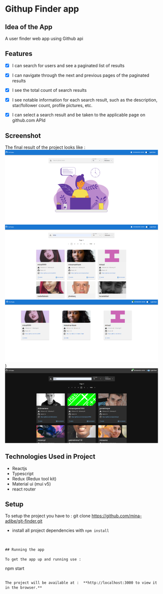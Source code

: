 # Githup Finder app

## Idea of the App

A user finder web app using Github api

## Features

- [x] I can search for users and see a paginated list of results
- [x] I can navigate through the next and previous pages of the paginated results
- [x] I see the total count of search results
- [x] I see notable information for each search result, such as the description, star/follower
      count, profile pictures, etc.
- [x] I can select a search result and be taken to the applicable page on github.com APId


## Screenshot

The final result of the project looks like :
![](<https://github.com/mina-adibe/git-finder/blob/master/public/assets/Screenshot-1.png>)
![](<https://github.com/mina-adibe/git-finder/blob/master/public/assets/Screenshot-2.png>)
![](<https://github.com/mina-adibe/git-finder/blob/master/public/assets/Screenshot-3.png>))
![](<https://github.com/mina-adibe/git-finder/blob/master/public/assets/Screenshot-4.png>)

## Technologies Used in Project

- Reactjs
- Typescript
- Redux (Redux tool kit)
- Material ui (mui v5)
- react router


## Setup

To setup the project you have to :
git clone https://github.com/mina-adibe/git-finder.git

- install all project dependencies with `npm install`

```


## Running the app

To get the app up and running use :

```

npm start

```

The project will be available at :  **http://localhost:3000 to view it in the browser.**
```
